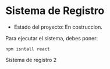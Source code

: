 <h1> Sistema de Registro </h1>

- Estado del proyecto: En costruccion. 

Para ejecutar el sistema, debes poner:

```npm isntall react```

Sistema de registro 2
